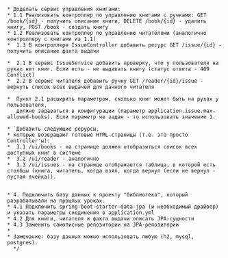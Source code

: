     * Доделать сервис управления книгами:
    * 1.1 Реализовать контроллер по управлению книгами с ручками: GET /book/{id} - получить описание книги, DELETE /book/{id} - удалить книгу, POST /book - создать книгу
    * 1.2 Реализовать контроллер по управлению читателями (аналогично контроллеру с книгами из 1.1)
    *  1.3 В контроллере IssueController добавить ресурс GET /issue/{id} - получить описание факта выдачи
   
    *  2.1 В сервис IssueService добавить проверку, что у пользователя на руках нет книг. Если есть - не выдавать книгу (статус ответа - 409 Conflict)
    *  2.2 В сервис читателя добавить ручку GET /reader/{id}/issue - вернуть список всех выдачей для данного читателя
   
    *  Пункт 2.1 расширить параметром, сколько книг может быть на руках у пользователя,
       должно задаваться в конфигурации (параметр application.issue.max-allowed-books). Если параметр не задан - то использовать значение 1.

    * `Добавить следующие рерурсы,
    * которые возвращают готовые HTML-страницы (т.е. это просто Controller'ы):
    *  3.1 /ui/books - на странице должен отобразиться список всех доступных книг в системе
    *  3.2 /ui/reader - аналогично 
    *  3.3 /ui/issues - на странице отображается таблица, в которой есть столбцы (книга, читатель, когда взял, когда вернул (если не вернул - пустая ячейка)).

    
    * 4. Подключить базу данных к проекту "библиотека", который разрабатывали на прошлых уроках.
    * 4.1 Подключить spring-boot-starter-data-jpa (и необходимый драйвер) и указать параметры соединения в application.yml
    * 4.2 Для книги, читателя и факта выдачи описать JPA-сущности
    * 4.3 Заменить самописные репозитории на JPA-репозитории
    *
    * Замечание: базу данных можно использовать любую (h2, mysql, postgres).
      */